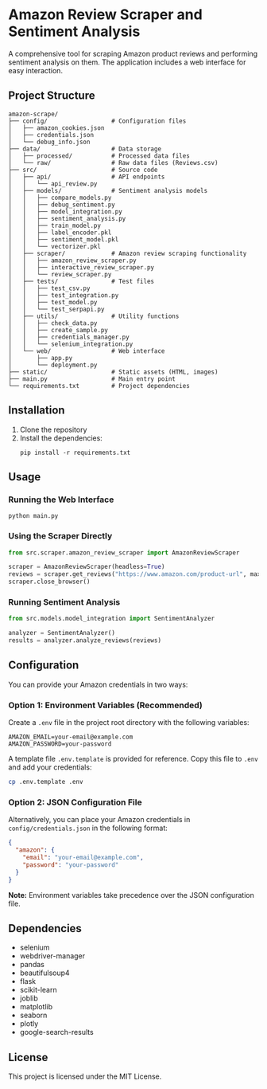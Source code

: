 # Amazon Review Scraper and Sentiment Analysis

A comprehensive tool for scraping Amazon product reviews and performing sentiment analysis on them. The application includes a web interface for easy interaction.

## Project Structure

```
amazon-scrape/
├── config/                  # Configuration files
│   ├── amazon_cookies.json
│   ├── credentials.json
│   └── debug_info.json
├── data/                    # Data storage
│   ├── processed/           # Processed data files
│   └── raw/                 # Raw data files (Reviews.csv)
├── src/                     # Source code
│   ├── api/                 # API endpoints
│   │   └── api_review.py
│   ├── models/              # Sentiment analysis models
│   │   ├── compare_models.py
│   │   ├── debug_sentiment.py
│   │   ├── model_integration.py
│   │   ├── sentiment_analysis.py
│   │   ├── train_model.py
│   │   ├── label_encoder.pkl
│   │   ├── sentiment_model.pkl
│   │   └── vectorizer.pkl
│   ├── scraper/             # Amazon review scraping functionality
│   │   ├── amazon_review_scraper.py
│   │   ├── interactive_review_scraper.py
│   │   └── review_scraper.py
│   ├── tests/               # Test files
│   │   ├── test_csv.py
│   │   ├── test_integration.py
│   │   ├── test_model.py
│   │   └── test_serpapi.py
│   ├── utils/               # Utility functions
│   │   ├── check_data.py
│   │   ├── create_sample.py
│   │   ├── credentials_manager.py
│   │   └── selenium_integration.py
│   └── web/                 # Web interface
│       ├── app.py
│       └── deployment.py
├── static/                  # Static assets (HTML, images)
├── main.py                  # Main entry point
└── requirements.txt         # Project dependencies
```

## Installation

1. Clone the repository
2. Install the dependencies:
   ```
   pip install -r requirements.txt
   ```

## Usage

### Running the Web Interface

```
python main.py
```

### Using the Scraper Directly

```python
from src.scraper.amazon_review_scraper import AmazonReviewScraper

scraper = AmazonReviewScraper(headless=True)
reviews = scraper.get_reviews("https://www.amazon.com/product-url", max_pages=5)
scraper.close_browser()
```

### Running Sentiment Analysis

```python
from src.models.model_integration import SentimentAnalyzer

analyzer = SentimentAnalyzer()
results = analyzer.analyze_reviews(reviews)
```

## Configuration

You can provide your Amazon credentials in two ways:

### Option 1: Environment Variables (Recommended)

Create a `.env` file in the project root directory with the following variables:

```
AMAZON_EMAIL=your-email@example.com
AMAZON_PASSWORD=your-password
```

A template file `.env.template` is provided for reference. Copy this file to `.env` and add your credentials:

```bash
cp .env.template .env
```

### Option 2: JSON Configuration File

Alternatively, you can place your Amazon credentials in `config/credentials.json` in the following format:

```json
{
  "amazon": {
    "email": "your-email@example.com",
    "password": "your-password"
  }
}
```

**Note:** Environment variables take precedence over the JSON configuration file.

## Dependencies

- selenium
- webdriver-manager
- pandas
- beautifulsoup4
- flask
- scikit-learn
- joblib
- matplotlib
- seaborn
- plotly
- google-search-results

## License

This project is licensed under the MIT License.
